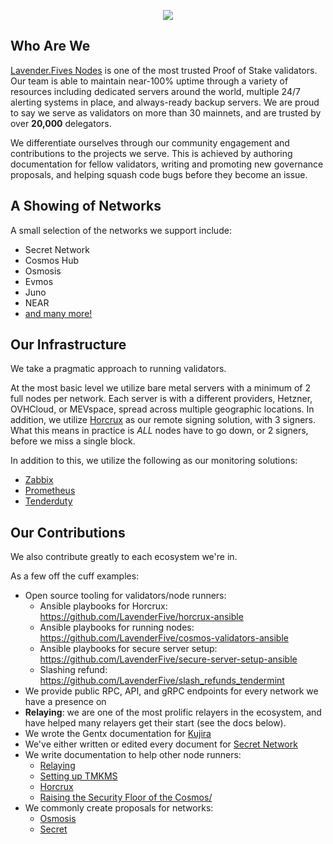 
<p align="center">
  <img src="https://user-images.githubusercontent.com/9121234/190864636-b5047a5b-8f44-42ed-a9de-62095bebd2a3.jpg" />
</p>

## Who Are We
[Lavender.Fives Nodes](https://www.lavenderfive.com/) is one of the most trusted Proof of Stake validators. 
Our team is able to maintain near-100% uptime through a variety of resources including dedicated servers around the world, 
multiple 24/7 alerting systems in place, and always-ready backup servers. We are proud to say we serve as validators on more than 30 mainnets, and are trusted by over **20,000** delegators. 

We differentiate ourselves through our community engagement and contributions to the projects we serve. 
This is achieved by authoring documentation for fellow validators, writing and promoting new governance proposals, 
and helping squash code bugs before they become an issue.

## A Showing of Networks
A small selection of the networks we support include:
- Secret Network
- Cosmos Hub 
- Osmosis
- Evmos
- Juno
- NEAR
- [and many more!](https://www.lavenderfive.com/)

## Our Infrastructure

We take a pragmatic approach to running validators. 

At the most basic level we utilize bare metal servers with a minimum of 2 full nodes per network. 
Each server is with a different providers, Hetzner, OVHCloud, or MEVspace, spread across multiple geographic locations.
In addition, we utilize [Horcrux](https://github.com/strangelove-ventures/horcrux) as our remote signing solution, with 3 signers. What this means in practice is *ALL* nodes have to go down, or 2 signers, before we miss a single block.

In addition to this, we utilize the following as our monitoring solutions:
- [Zabbix](https://www.zabbix.com/)
- [Prometheus](https://prometheus.io/)
- [Tenderduty](https://github.com/blockpane/tenderduty)

## Our Contributions

We also contribute greatly to each ecosystem we're in. 

As a few off the cuff examples:
- Open source tooling for validators/node runners:
  - Ansible playbooks for Horcrux: https://github.com/LavenderFive/horcrux-ansible
  - Ansible playbooks for running nodes: https://github.com/LavenderFive/cosmos-validators-ansible
  - Ansible playbooks for secure server setup: https://github.com/LavenderFive/secure-server-setup-ansible
  - Slashing refund: https://github.com/LavenderFive/slash_refunds_tendermint
- We provide public RPC, API, and gRPC endpoints for every network we have a presence on
- **Relaying**: we are one of the most prolific relayers in the ecosystem, and have helped many relayers get their start (see the docs below).
- We wrote the Gentx documentation for [Kujira](https://github.com/Team-Kujira/networks/pull/5)
- We've either written or edited every document for [Secret Network](https://docs.scrt.network/)
- We write documentation to help other node runners:
  - [Relaying](https://docs.scrt.network/relayers/setting-up-hermes.html)
  - [Setting up TMKMS](https://gist.github.com/dylanschultzie/c7c4eed531df0f004a50c5395e1604b3)
  - [Horcrux](https://gist.github.com/dylanschultzie/0a0b10cf695749f9697197759e7b12ec)
  - [Raising the Security Floor of the Cosmos/](https://medium.com/@lavenderfive/raising-the-security-floor-of-the-cosmos-2467f5e71966)
- We commonly create proposals for networks:
  - [Osmosis](https://commonwealth.im/osmosis/proposal/discussion/2487-proposal-discussion-signaling-proposal-for-scrt-incentivized-pools)
  - [Secret](https://secretnodes.com/secret/chains/secret-4/governance/proposals/93)
